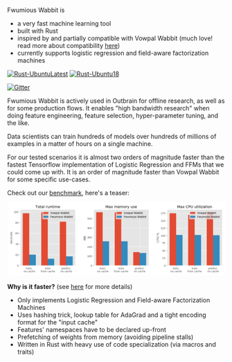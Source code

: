 Fwumious Wabbit is
- a very fast machine learning tool
- built with Rust
- inspired by and partially compatible with Vowpal Wabbit (much love! read more about compatibility [here](COMPATIBILITY.md))
- currently supports logistic regression and field-aware factorization machines

[![Rust-UbuntuLatest](https://github.com/SkBlaz/fwumious_wabbit/actions/workflows/rust.yml/badge.svg?branch=main)](https://github.com/SkBlaz/fwumious_wabbit/actions/workflows/rust.yml)
[![Rust-Ubuntu18](https://github.com/SkBlaz/fwumious_wabbit/actions/workflows/rust-Ubuntu18.yml/badge.svg)](https://github.com/SkBlaz/fwumious_wabbit/actions/workflows/rust-Ubuntu18.yml)

[![Gitter](https://badges.gitter.im/FwumiousWabbit/community.svg)](https://gitter.im/FwumiousWabbit/community?utm_source=badge&utm_medium=badge&utm_campaign=pr-badge)

Fwumious Wabbit is actively used in Outbrain for offline research, as well as for some production flows. It 
enables "high bandwidth research" when doing feature engineering, feature 
selection, hyper-parameter tuning, and the like. 

Data scientists can train hundreds of models over hundreds of millions of examples in 
a matter of hours on a single machine.

For our tested scenarios it is almost two orders of magnitude faster than the 
fastest Tensorflow implementation of Logistic Regression and FFMs that we could 
come up with. 
It is an order of magnitude faster than Vowpal Wabbit for some specific use-cases.

Check out our [benchmark](BENCHMARK.md), here's a teaser:

![benchmark results](benchmark_results.png)


**Why is it faster?** (see [here](SPEED.md) for more details)
- Only implements Logistic Regression and Field-aware Factorization Machines
- Uses hashing trick, lookup table for AdaGrad and a tight encoding format for the "input cache"
- Features' namespaces have to be declared up-front
- Prefetching of weights from memory (avoiding pipeline stalls)
- Written in Rust with heavy use of code specialization (via macros and traits)

